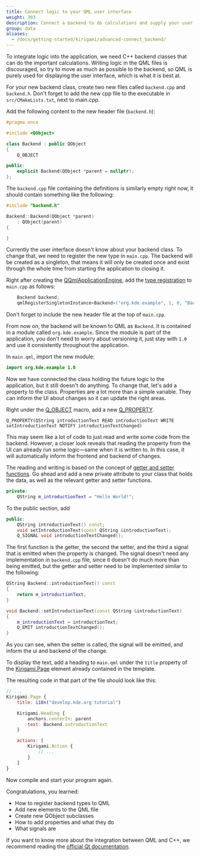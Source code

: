 ```yaml
---
title: Connect logic to your QML user interface
weight: 303
description: Connect a backend to do calculations and supply your user interface with data to display
group: data
aliases:
  - /docs/getting-started/kirigami/advanced-connect_backend/
---
```


To integrate logic into the application, we need C++ backend classes that can do the important calculations. Writing logic in the QML files is discouraged, so try to move as much as possible to the backend, so QML is purely used for displaying the user interface, which is what it is best at.

For your new backend class, create two new files called `backend.cpp` and `backend.h`. Don't forget to add the new cpp file to the executable in `src/CMakeLists.txt`, next to main.cpp.

Add the following content to the new header file (`backend.h`):
```C++
#pragma once

#include <QObject>

class Backend : public QObject
{
    Q_OBJECT

public:
    explicit Backend(QObject *parent = nullptr);
};
```

The `backend.cpp` file containing the definitions is similarly empty right now, it should contain something like the following:
```C++
#include "backend.h"

Backend::Backend(QObject *parent)
    : QObject(parent)
{

}
```

Currently the user interface doesn't know about your backend class. To change that, we need to register the new type in `main.cpp`. The backend will be created as a singleton, that means it will only be created once and exist through the whole time from starting the application to closing it.

Right after creating the [QQmlApplicationEngine](docs:qtqml;QQmlApplicationEngine), add the [type registration](https://doc.qt.io/qt-6/qtqml-cppintegration-definetypes.html) to `main.cpp` as follows:
```C++
    Backend backend;
    qmlRegisterSingletonInstance<Backend>("org.kde.example", 1, 0, "Backend", &backend);
```

Don't forget to include the new header file at the top of `main.cpp`.

From now on, the backend will be known to QML as `Backend`. It is contained in a module called `org.kde.example`. Since the module is part of the application, you don't need to worry about versioning it, just stay with `1.0` and use it consistently throughout the application.

In `main.qml`, import the new module:
```QML
import org.kde.example 1.0
```

Now we have connected the class holding the future logic to the application, but it still doesn't do anything. To change that, let's add a property to the class. Properties are a lot more than a simple variable. They can inform the UI about changes so it can update the right areas.

Right under the [Q_OBJECT](docs:qtcore;QObject::Q_OBJECT) macro, add a new [Q_PROPERTY](docs:qtcore;QObject::Q_PROPERTY).

```
Q_PROPERTY(QString introductionText READ introductionText WRITE setIntroductionText NOTIFY introductionTextChanged)
```

This may seem like a lot of code to just read and write some code from the backend. However, a closer look reveals that reading the property from the UI can already run some logic—same when it is written to. In this case, it will automatically inform the frontend and backend of changes.

The reading and writing is based on the concept of [getter and setter functions](https://www.w3schools.com/cpp/cpp_encapsulation.asp). Go ahead and add a new private attribute to your class that holds the data, as well as the relevant getter and setter functions.
```C++
private:
    QString m_introductionText = "Hello World!";
```

To the public section, add
```C++
public:
    QString introductionText() const;
    void setIntroductionText(const QString &introductionText);
    Q_SIGNAL void introductionTextChanged();
```
The first function is the getter, the second the setter, and the third a signal that is emitted when the property is changed. The signal doesn't need any implementation in `backend.cpp` file, since it doesn't do much more than being emitted, but the getter and setter need to be implemented similar to the following:
```C++
QString Backend::introductionText() const
{
    return m_introductionText;
}

void Backend::setIntroductionText(const QString &introductionText)
{
    m_introductionText = introductionText;
    Q_EMIT introductionTextChanged();
}
```

As you can see, when the setter is called, the signal will be emitted, and inform the ui and backend of the change.

To display the text, add a heading to `main.qml` under the `title` property of the [Kirigami.Page](docs:kirigami2;Page) element already contained in the template.

The resulting code in that part of the file should look like this:

```qml
// ...
Kirigami.Page {
    title: i18n("develop.kde.org tutorial")

    Kirigami.Heading {
        anchors.centerIn: parent
        text: Backend.introductionText
    }

    actions: [
        Kirigami.Action {
            // ...
        }
    ]
}
```

Now compile and start your program again.

Congratulations, you learned:
* How to register backend types to QML
* Add new elements to the QML file
* Create new QObject subclasses
* How to add properties and what they do
* What signals are

If you want to know more about the integration between QML and C++, we recommend reading the [official Qt documentation](https://doc.qt.io/qt-6/qtqml-cppintegration-definetypes.html).
